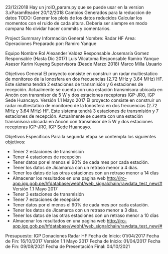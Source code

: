 23/12/2018
Hay un jroIO_param.py que se puede usar en la version 3.xParamReader
20/12/2018
Cambios Generados para la reduccion de datos
TODO:
Generar los plots de los datos reducidos
Calcular los momentos con el ruido de cada altura. Deberia ser siempre 
en modo campana
No olvidar hacer commits y comentarios.
 
Project Summary
Información General
Nombre: Radar HF 
Area: Operaciones
Preparado por: Ramiro Yanque

Equipo
Nombre Rol
Alexander Valdez Responsable
Josemaría Gomez Responsable (Hasta Dic 2017)
Luis Vilcatoma Responsable
Ramiro Yanque Asesor
Karim Kuyeng Supervisora (Desde Marzo 2018)
Marco Milla Usuario

Objetivos General
El proyecto consiste en construir un radar multiestatico de monitoreo de la Ionosfera en dos frecuencias (2.72 MHz y 3.64 MHz) HF. Este sistema tendrá 2 estaciones de transmisión y 6 estaciones de recepción. Actualmente se cuenta con una estación transmisora ubicada en Ancón con transmisor de 5 W y dos estaciones receptoras IGP-JRO, IGP Sede Huancayo.
Versión 1.1 Mayo 2017
El proyecto consiste en construir un radar multiestatico de monitoreo de la Ionosfera en dos frecuencias (2.72 MHz y 3.64 MHz) HF. Este sistema tendrá 3 estaciones de transmisión y 7 estaciones de recepción. Actualmente se cuenta con una estación transmisora ubicada en Ancón con transmisor de 5 W y dos estaciones receptoras IGP-JRO, IGP Sede Huancayo.

Objetivos Específicos
Para la segunda etapa se contempla los siguientes objetivos:
- Tener 2 estaciones de transmisión
- Tener 4 estaciones de recepción
- Tener datos por el menos el 90% de cada mes por cada estación.
- Tener los datos de Jicamarca con un retraso menor a 4 días. 
- Tener los datos de las otras estaciones con un retraso menor a 14 días
- Almacenar los resultados en una pagina web
http://jro-app.igp.gob.pe/hfdatabase/webhf/web_signalchain/rawdata_test_new/#
Versión 1.1 Mayo 2017
- Tener 3 estaciones de transmisión
- Tener 7 estaciones de recepción
- Tener datos por el menos el 90% de cada mes por cada estación.
- Tener los datos de Jicamarca con un retraso menor a 3 días. 
- Tener los datos de las otras estaciones con un retraso menor a 10 días
- Almacenar los resultados en una pagina web
http://jro-app.igp.gob.pe/hfdatabase/webhf/web_signalchain/rawdata_test_new/#

Presupuesto: IGP Donaciones Radar HF
Fecha de Inicio: 01/04/2017
Fecha de Fin: 16/10/2017
Versión 1.1 Mayo 2017
Fecha de Inicio: 01/04/2017
Fecha de Fin: 09/08/2021
Fecha de Presentación Final: 04/10/2021
